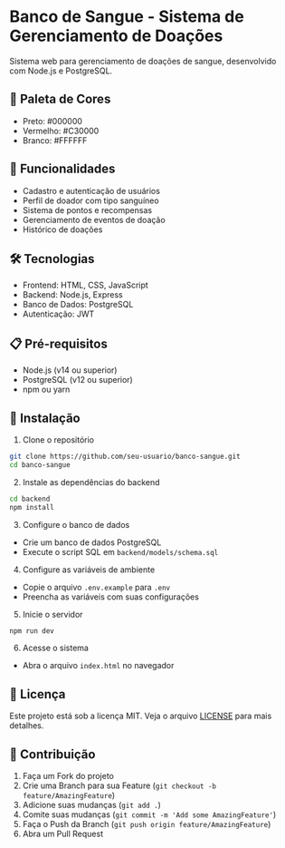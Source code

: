 # Banco de Sangue - Sistema de Gerenciamento de Doações

Sistema web para gerenciamento de doações de sangue, desenvolvido com Node.js e PostgreSQL.

## 🎨 Paleta de Cores
- Preto: #000000
- Vermelho: #C30000
- Branco: #FFFFFF

## 🚀 Funcionalidades

- Cadastro e autenticação de usuários
- Perfil de doador com tipo sanguíneo
- Sistema de pontos e recompensas
- Gerenciamento de eventos de doação
- Histórico de doações

## 🛠 Tecnologias

- Frontend: HTML, CSS, JavaScript
- Backend: Node.js, Express
- Banco de Dados: PostgreSQL
- Autenticação: JWT

## 📋 Pré-requisitos

- Node.js (v14 ou superior)
- PostgreSQL (v12 ou superior)
- npm ou yarn

## 🔧 Instalação

1. Clone o repositório
```bash
git clone https://github.com/seu-usuario/banco-sangue.git
cd banco-sangue
```

2. Instale as dependências do backend
```bash
cd backend
npm install
```

3. Configure o banco de dados
- Crie um banco de dados PostgreSQL
- Execute o script SQL em `backend/models/schema.sql`

4. Configure as variáveis de ambiente
- Copie o arquivo `.env.example` para `.env`
- Preencha as variáveis com suas configurações

5. Inicie o servidor
```bash
npm run dev
```

6. Acesse o sistema
- Abra o arquivo `index.html` no navegador

## 📝 Licença

Este projeto está sob a licença MIT. Veja o arquivo [LICENSE](LICENSE) para mais detalhes.

## 🤝 Contribuição

1. Faça um Fork do projeto
2. Crie uma Branch para sua Feature (`git checkout -b feature/AmazingFeature`)
3. Adicione suas mudanças (`git add .`)
4. Comite suas mudanças (`git commit -m 'Add some AmazingFeature'`)
5. Faça o Push da Branch (`git push origin feature/AmazingFeature`)
6. Abra um Pull Request
